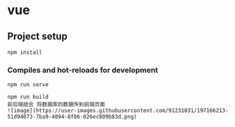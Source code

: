 # vue

## Project setup
```
npm install
```

### Compiles and hot-reloads for development
```
npm run serve

npm run build
前后端结合 将数据库的数据传到前端页面
![image](https://user-images.githubusercontent.com/91231031/197166213-51d94073-7ba9-4094-8f06-026ec809b83d.png)

